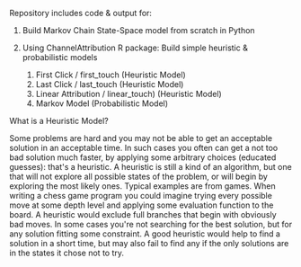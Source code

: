 Repository includes code & output for:

1. Build Markov Chain State-Space model from scratch in Python

2. Using ChannelAttribution R package: Build simple heuristic & probabilistic models
    1. First Click / first_touch (Heuristic Model) 
    2. Last Click / last_touch (Heuristic Model) 
    3. Linear Attribution / linear_touch) (Heuristic Model) 
    4. Markov Model (Probabilistic Model) 




What is a Heuristic Model?

Some problems are hard and you may not be able to get an acceptable solution in an acceptable time. In such cases you often can get a not too bad solution much faster, by applying some arbitrary choices (educated guesses): that's a heuristic.
A heuristic is still a kind of an algorithm, but one that will not explore all possible states of the problem, or will begin by exploring the most likely ones.
Typical examples are from games. When writing a chess game program you could imagine trying every possible move at some depth level and applying some evaluation function to the board. A heuristic would exclude full branches that begin with obviously bad moves.
In some cases you're not searching for the best solution, but for any solution fitting some constraint. A good heuristic would help to find a solution in a short time, but may also fail to find any if the only solutions are in the states it chose not to try.
